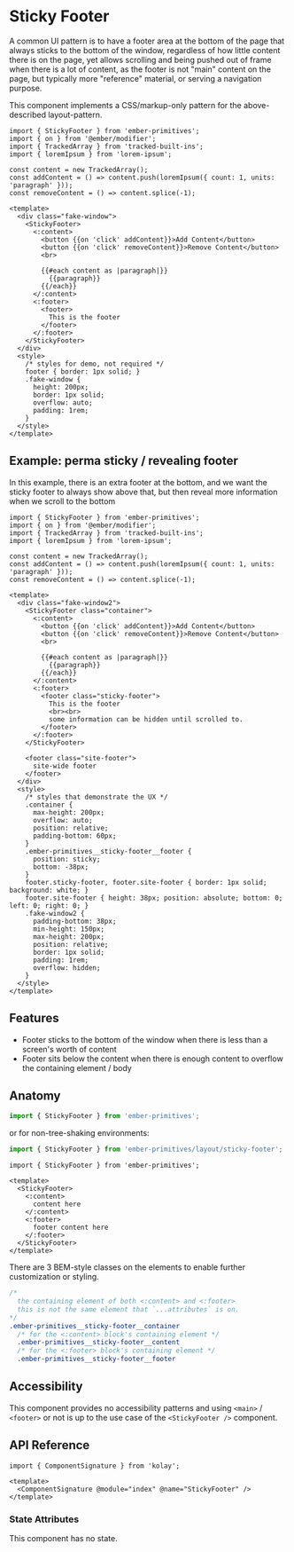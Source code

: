 # Sticky Footer

A common UI pattern is to have a footer area at the bottom of the page that always sticks to the bottom of the window, regardless of how little content there is on the page, yet allows scrolling and being pushed out of frame when there is a lot of content, as the footer is not "main" content on the page, but typically more "reference" material, or serving a navigation purpose.

This component implements a CSS/markup-only pattern for the above-described layout-pattern.

<div class="featured-demo auto-height">

```gjs live preview no-shadow
import { StickyFooter } from 'ember-primitives';
import { on } from '@ember/modifier';
import { TrackedArray } from 'tracked-built-ins';
import { loremIpsum } from 'lorem-ipsum';

const content = new TrackedArray();
const addContent = () => content.push(loremIpsum({ count: 1, units: 'paragraph' }));
const removeContent = () => content.splice(-1);

<template>
  <div class="fake-window">
    <StickyFooter>
      <:content>
        <button {{on 'click' addContent}}>Add Content</button>
        <button {{on 'click' removeContent}}>Remove Content</button>
        <br>

        {{#each content as |paragraph|}}
          {{paragraph}}
        {{/each}}
      </:content>
      <:footer>
        <footer>
          This is the footer
        </footer>
      </:footer>
    </StickyFooter>
  </div>
  <style>
    /* styles for demo, not required */
    footer { border: 1px solid; }
    .fake-window {
      height: 200px;
      border: 1px solid;
      overflow: auto;
      padding: 1rem;
    }
  </style>
</template>
```

</div>

## Example: perma sticky / revealing footer

In this example, there is an extra footer at the bottom, and we want the sticky footer to always show above that, but then reveal more information when we scroll to the bottom

<div class="featured-demo auto-height">

```gjs live preview no-shadow
import { StickyFooter } from 'ember-primitives';
import { on } from '@ember/modifier';
import { TrackedArray } from 'tracked-built-ins';
import { loremIpsum } from 'lorem-ipsum';

const content = new TrackedArray();
const addContent = () => content.push(loremIpsum({ count: 1, units: 'paragraph' }));
const removeContent = () => content.splice(-1);

<template>
  <div class="fake-window2">
    <StickyFooter class="container">
      <:content>
        <button {{on 'click' addContent}}>Add Content</button>
        <button {{on 'click' removeContent}}>Remove Content</button>
        <br>

        {{#each content as |paragraph|}}
          {{paragraph}}
        {{/each}}
      </:content>
      <:footer>
        <footer class="sticky-footer">
          This is the footer
          <br><br>
          some information can be hidden until scrolled to.
        </footer>
      </:footer>
    </StickyFooter>

    <footer class="site-footer">
      site-wide footer
    </footer>
  </div>
  <style>
    /* styles that demonstrate the UX */
    .container {
      max-height: 200px;
      overflow: auto;
      position: relative;
      padding-bottom: 60px;
    }
    .ember-primitives__sticky-footer__footer {
      position: sticky;
      bottom: -38px;
    }
    footer.sticky-footer, footer.site-footer { border: 1px solid; background: white; }
    footer.site-footer { height: 38px; position: absolute; bottom: 0; left: 0; right: 0; }
    .fake-window2 {
      padding-bottom: 38px;
      min-height: 150px;
      max-height: 200px;
      position: relative;
      border: 1px solid;
      padding: 1rem;
      overflow: hidden;
    }
  </style>
</template>
```

</div>

## Features

* Footer sticks to the bottom of the window when there is less than a screen's worth of content
* Footer sits below the content when there is enough content to overflow the containing element / body

## Anatomy

```js 
import { StickyFooter } from 'ember-primitives';
```

or for non-tree-shaking environments:
```js 
import { StickyFooter } from 'ember-primitives/layout/sticky-footer';
```

```gjs 
import { StickyFooter } from 'ember-primitives';

<template>
  <StickyFooter>
    <:content>
      content here
    </:content>
    <:footer>
      footer content here
    </:footer>
  </StickyFooter>
</template>
```

There are 3 BEM-style classes on the elements to enable further customization or styling.
```css
/* 
  the containing element of both <:content> and <:footer> 
  this is not the same element that `...attributes` is on.
*/ 
.ember-primitives__sticky-footer__container
  /* for the <:content> block's containing element */ 
  .ember-primitives__sticky-footer__content
  /* for the <:footer> block's containing element */ 
  .ember-primitives__sticky-footer__footer
```

## Accessibility

This component provides no accessibility patterns and using `<main>` / `<footer>` or not is up to the use case of the `<StickyFooter />` component.

## API Reference

```gjs live no-shadow
import { ComponentSignature } from 'kolay';

<template>
  <ComponentSignature @module="index" @name="StickyFooter" />
</template>
```

### State Attributes

This component has no state.
